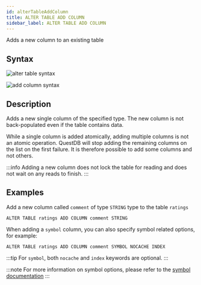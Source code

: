 ```yaml
---
id: alterTableAddColumn
title: ALTER TABLE ADD COLUMN
sidebar_label: ALTER TABLE ADD COLUMN
---
```


Adds a new column to an existing table

## Syntax

![alter table syntax](/img/doc/diagrams/alter-table.svg)

![add column syntax](/img/doc/diagrams/alter-table-add-column.svg)

## Description

Adds a new single column of the specified type. The new column is not
back-populated even if the table contains data.

While a single column is added atomically, adding multiple columns is not an
atomic operation. QuestDB will stop adding the remaining columns on the list on
the first failure. It is therefore possible to add some columns and not others.

:::info
Adding a new column does not lock the table for reading and does not
wait on any reads to finish.
:::

## Examples

Add a new column called `comment` of type `STRING` type to the table `ratings`

```questdb-sql title="New column"
ALTER TABLE ratings ADD COLUMN comment STRING
```

When adding a `symbol` column, you can also specify symbol related options, for
example:

```questdb-sql title="New symbol column"
ALTER TABLE ratings ADD COLUMN comment SYMBOL NOCACHE INDEX
```

:::tip
For `symbol`, both `nocache` and `index` keywords are optional.
:::

:::note
For more information on symbol options, please refer to the
[symbol documentation](symbol.md)
:::
